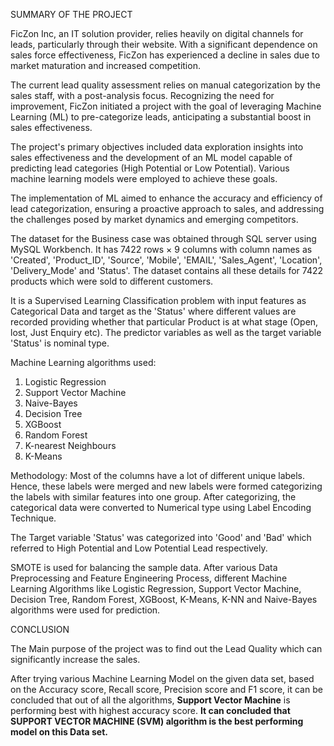 SUMMARY OF THE PROJECT

FicZon Inc, an IT solution provider, relies heavily on digital channels for leads, particularly through their website. With a significant dependence on sales force effectiveness, FicZon has experienced a decline in sales due to market maturation and increased competition.

The current lead quality assessment relies on manual categorization by the sales staff, with a post-analysis focus. Recognizing the need for improvement, FicZon initiated a project with the goal of leveraging Machine Learning (ML) to pre-categorize leads, anticipating a substantial boost in sales effectiveness.

The project's primary objectives included data exploration insights into sales effectiveness and the development of an ML model capable of predicting lead categories (High Potential or Low Potential). Various machine learning models were employed to achieve these goals. 

The implementation of ML aimed to enhance the accuracy and efficiency of lead categorization, ensuring a proactive approach to sales, and addressing the challenges posed by market dynamics and emerging competitors.

The dataset for the Business case was obtained through SQL server using MySQL Workbench. It has 7422 rows × 9 columns with column names as 'Created', 'Product_ID', 'Source', 'Mobile', 'EMAIL', 'Sales_Agent', 'Location', 'Delivery_Mode' and 'Status'. The dataset contains all these details for 7422 products which were sold to different customers. 

It is a Supervised Learning Classification problem with input features as Categorical Data and target as the 'Status' where different values are recorded providing whether that particular Product is at what stage (Open, lost, Just Enquiry etc). The predictor variables as well as the target variable 'Status' is nominal type.

Machine Learning algorithms used:

1. Logistic Regression
2. Support Vector Machine
3. Naive-Bayes
4. Decision Tree
5. XGBoost
6. Random Forest
7. K-nearest Neighbours
8. K-Means

Methodology:
Most of the columns have a lot of different unique labels. Hence, these labels were merged and new labels were formed categorizing the labels with similar features into one group. After categorizing, the categorical data were converted to Numerical type using Label Encoding Technique.

The Target variable 'Status' was categorized into 'Good' and 'Bad' which referred to High Potential and Low Potential Lead respectively.

SMOTE is used for balancing the sample data. After various Data Preprocessing and Feature Engineering Process, different Machine Learning Algorithms like Logistic Regression, Support Vector Machine, Decision Tree, Random Forest, XGBoost, K-Means, K-NN and Naive-Bayes algorithms were used for prediction.

CONCLUSION

The Main purpose of the project was to find out the Lead Quality which can significantly increase the sales.

After trying various Machine Learning Model on the given data set, based on the Accuracy score, Recall score, Precision score and F1 score, it can be concluded that out of all the algorithms, **Support Vector Machine** is performing best with highest accuracy score.
**It can concluded that SUPPORT VECTOR MACHINE (SVM) algorithm is the best performing model on this Data set.**
